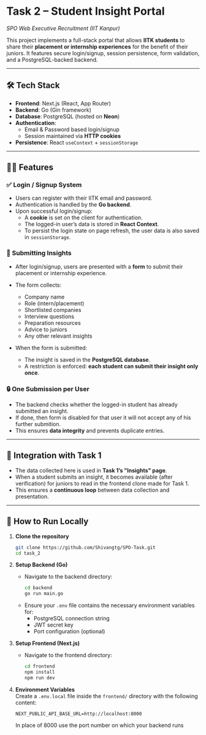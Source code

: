 # Task 2 – Student Insight Portal  
_SPO Web Executive Recruitment (IIT Kanpur)_

This project implements a full-stack portal that allows **IITK students** to share their **placement or internship experiences** for the benefit of their juniors. It features secure login/signup, session persistence, form validation, and a PostgreSQL-backed backend.

---

## 🛠️ Tech Stack

- **Frontend**: Next.js (React, App Router)
- **Backend**: Go (Gin framework)
- **Database**: PostgreSQL (hosted on **Neon**)
- **Authentication**:
  - Email & Password based login/signup
  - Session maintained via **HTTP cookies**
- **Persistence**: React `useContext` + `sessionStorage`

---

## 👨‍💻 Features

### ✅ Login / Signup System

- Users can register with their IITK email and password.
- Authentication is handled by the **Go backend**.
- Upon successful login/signup:
  - A **cookie** is set on the client for authentication.
  - The logged-in user’s data is stored in **React Context**.
  - To persist the login state on page refresh, the user data is also saved in `sessionStorage`.

### 🧠 Submitting Insights

- After login/signup, users are presented with a **form** to submit their placement or internship experience.
- The form collects:
  - Company name
  - Role (intern/placement)
  - Shortlisted companies
  - Interview questions
  - Preparation resources
  - Advice to juniors
  - Any other relevant insights

- When the form is submitted:
  - The insight is saved in the **PostgreSQL database**.
  - A restriction is enforced: **each student can submit their insight only once**.

### 🔒 One Submission per User

- The backend checks whether the logged-in student has already submitted an insight.
- If done, then form is disabled for that user it will not accept any of his further submition.
- This ensures **data integrity** and prevents duplicate entries.

---

## 🔗 Integration with Task 1

- The data collected here is used in **Task 1’s "Insights" page**.
- When a student submits an insight, it becomes available (after verification) for juniors to read in the frontend clone made for Task 1.
- This ensures a **continuous loop** between data collection and presentation.

---

## 🧪 How to Run Locally

1. **Clone the repository**
   ```bash
   git clone https://github.com/Shivangtg/SPO-Task.git
   cd task_2
2. **Setup Backend (Go)**  
   - Navigate to the backend directory:
     ```bash
     cd backend
     go run main.go
     ```
   - Ensure your `.env` file contains the necessary environment variables for:
     - PostgreSQL connection string
     - JWT secret key
     - Port configuration (optional)

3. **Setup Frontend (Next.js)**  
   - Navigate to the frontend directory:
     ```bash
     cd frontend
     npm install
     npm run dev
     ```

4. **Environment Variables**  
   Create a `.env.local` file inside the `frontend/` directory with the following content:

   ```env
   NEXT_PUBLIC_API_BASE_URL=http://localhost:8000
   ```
   In place of 8000 use the port number on which your backend runs

